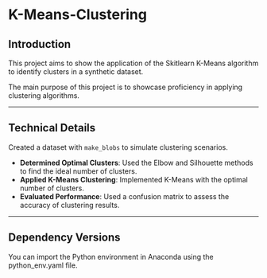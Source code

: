 # K-Means-Clustering

## Introduction

This project aims to show the application of the Skitlearn K-Means algorithm to identify clusters in a 
synthetic dataset. 

The main purpose of this project is to showcase proficiency in applying clustering algorithms.

---
## Technical Details

Created a dataset with `make_blobs` to simulate clustering scenarios.
- **Determined Optimal Clusters**: Used the Elbow and Silhouette methods to find the ideal number of clusters.
- **Applied K-Means Clustering**: Implemented K-Means with the optimal number of clusters.
- **Evaluated Performance**: Used a confusion matrix to assess the accuracy of clustering results.

---
## Dependency Versions

You can import the Python environment in Anaconda using the python_env.yaml file.